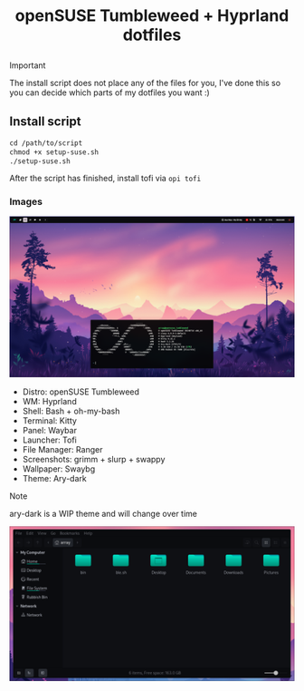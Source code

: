 # <p align=center> openSUSE Tumbleweed + Hyprland dotfiles </p>

> [!IMPORTANT]  
> The install script does not place any of the files for you, I've done this so you can decide which parts of my dotfiles you want :) 

## Install script
```
cd /path/to/script
chmod +x setup-suse.sh
./setup-suse.sh
```
After the script has finished, install tofi via `opi tofi`

### Images
![alt text](assets/overview.png?raw=true)

 - Distro: openSUSE Tumbleweed
 - WM: Hyprland
 - Shell: Bash + oh-my-bash
 - Terminal: Kitty
 - Panel: Waybar
 - Launcher: Tofi
 - File Manager: Ranger
 - Screenshots: grimm + slurp + swappy
 - Wallpaper: Swaybg
 - Theme: Ary-dark

> [!NOTE]
> ary-dark is a WIP theme and will change over time

![alt text](assets/ary-dark.png?raw=true)

